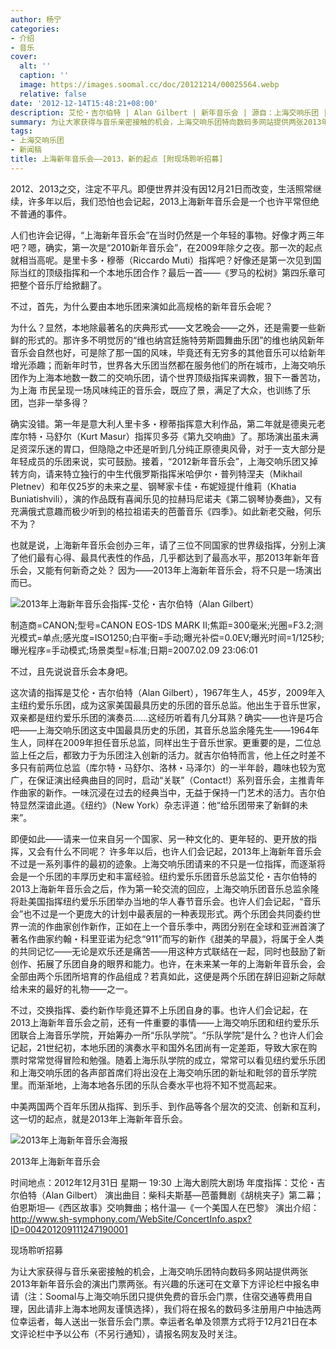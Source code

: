 ```yaml
---
author: 杨宁
categories:
- 介绍
- 音乐
cover:
  alt: ''
  caption: ''
  image: https://images.soomal.cc/doc/20121214/00025564.webp
  relative: false
date: '2012-12-14T15:48:21+08:00'
description: 艾伦・吉尔伯特 | Alan Gilbert | 新年音乐会 | 源自：上海交响乐团 | 版权：原创 |  平均/总评分：10.00/20
summary: 为让大家获得与音乐亲密接触的机会，上海交响乐团特向数码多网站提供两张2013年新年音乐会的演出门票两张。有兴趣的乐迷可在文章下方评论栏中报名申请（注：Soomal与上海交响乐团只提供免费的音乐会门票，住宿交通等费用自理，因此请非上海本地网友谨慎选择），我们将在报名的数码多注册用户中抽选两位幸运者……
tags:
- 上海交响乐团
- 新闻稿
title: 上海新年音乐会――2013，新的起点 [附现场聆听招募]
---
```


2012、2013之交，注定不平凡。即便世界并没有因12月21日而改变，生活照常继续，许多年以后，我们恐怕也会记起，2013上海新年音乐会是一个也许平常但绝不普通的事件。

人们也许会记得，“上海新年音乐会”在当时仍然是一个年轻的事物。好像才两三年吧？嗯，确实，第一次是“2010新年音乐会”，在2009年除夕之夜。那一次的起点就相当高呢。是里卡多・穆蒂（Riccardo Muti）指挥吧？好像还是第一次见到国际当红的顶级指挥和一个本地乐团合作？最后一首――《罗马的松树》第四乐章可把整个音乐厅给掀翻了。

不过，首先，为什么要由本地乐团来演如此高规格的新年音乐会呢？

为什么？显然，本地除最著名的庆典形式――文艺晚会――之外，还是需要一些新鲜的形式的。那许多不明觉厉的“维也纳宫廷施特劳斯圆舞曲乐团”的维也纳风新年音乐会自然也好，可是除了那一国的风味，毕竟还有无穷多的其他音乐可以给新年增光添趣；而新年时节，世界各大乐团当然都在服务他们的所在城市，上海交响乐团作为上海本地数一数二的交响乐团，请个世界顶级指挥来调教，狠下一番苦功，为上海
市民呈现一场风味纯正的音乐会，既应了景，满足了大众，也训练了乐团，岂非一举多得？

确实没错。第一年是意大利人里卡多・穆蒂指挥意大利作品，第二年就是德奥元老库尔特・马舒尔（Kurt Masur）指挥贝多芬《第九交响曲》了。那场演出虽未满足资深乐迷的胃口，但隐隐之中还是听到几分纯正原德奥风骨，对于一支大部分是年轻成员的乐团来说，实可鼓励。接着，“2012新年音乐会”，上海交响乐团又掉转方向，请来特立独行的中生代俄罗斯指挥米哈伊尔・普列特涅夫（Mikhail Pletnev）和年仅25岁的未来之星、钢琴家卡佳・布妮娅提什维莉（Khatia Buniatishvili），演的作品既有喜闻乐见的拉赫玛尼诺夫《第二钢琴协奏曲》，又有充满俄式意趣而极少听到的格拉祖诺夫的芭蕾音乐《四季》。如此新老交融，何乐不为？

也就是说，上海新年音乐会创办三年，请了三位不同国家的世界级指挥，分别上演了他们最有心得、最具代表性的作品，几乎都达到了最高水平，那2013年新年音乐会，又能有何新奇之处？
因为――2013年上海新年音乐会，将不只是一场演出而已。

![2013年上海新年音乐会指挥-艾伦・吉尔伯特（Alan Gilbert）](https://images.soomal.cc/doc/20121214/00025564.webp)

制造商=CANON;型号=CANON EOS-1DS MARK II;焦距=300毫米;光圈=F3.2;测光模式=单点;感光度=ISO1250;白平衡=手动;曝光补偿=0.0EV;曝光时间=1/125秒;曝光程序=手动模式;场景类型=标准;日期=2007.02.09 23:06:01



不过，且先说说音乐会本身吧。

这次请的指挥是艾伦・吉尔伯特（Alan Gilbert），1967年生人，45岁，2009年入主纽约爱乐乐团，成为这家美国最具历史的乐团的音乐总监。他出生于音乐世家，双亲都是纽约爱乐乐团的演奏员……这经历听着有几分耳熟？确实――也许是巧合吧――上海交响乐团这支中国最具历史的乐团，其音乐总监余隆先生――1964年生人，同样在2009年担任音乐总监，同样出生于音乐世家。更重要的是，二位总监上任之后，都致力于为乐团注入创新的活力。就吉尔伯特而言，他上任之时差不多只有前两位总监（库尔特・马舒尔、洛林・马泽尔）的一半年龄，趣味也较为宽广，在保证演出经典曲目的同时，启动“关联”（Contact!）系列音乐会，主推青年作曲家的新作。一味沉浸在过去的经典当中，无益于保持一门艺术的活力。吉尔伯特显然深谙此道。《纽约》（New York）杂志评道：他“给乐团带来了新鲜的未来”。

即便如此――请来一位来自另一个国家、另一种文化的、更年轻的、更开放的指挥，又会有什么不同呢？
许多年以后，也许人们会记起，2013年上海新年音乐会不过是一系列事件的最初的迹象。上海交响乐团请来的不只是一位指挥，而逐渐将会是一个乐团的丰厚历史和丰富经验。纽约爱乐乐团音乐总监艾伦・吉尔伯特的2013上海新年音乐会之后，作为第一轮交流的回应，上海交响乐团音乐总监余隆将赴美国指挥纽约爱乐乐团举办当地的华人春节音乐会。也许人们会记起，“音乐会”也不过是一个更庞大的计划中最表层的一种表现形式。两个乐团会共同委约世界一流的作曲家创作新作，正如在上一个音乐季中，两团分别在全球和亚洲首演了著名作曲家约翰・科里亚诺为纪念“911”而写的新作《甜美的早晨》，将属于全人类的共同记忆――无论是欢乐还是痛苦――用这种方式联结在一起，同时也鼓励了新创作、拓展了乐团自身的眼界和能力。也许，在未来某一年的上海新年音乐会，会全部由两个乐团所培育的作品组成？若真如此，这便是两个乐团在辞旧迎新之际献给未来的最好的礼物――之一。

不过，交换指挥、委约新作毕竟还算不上乐团自身的事。也许人们会记起，在2013上海新年音乐会之前，还有一件重要的事情――上海交响乐团和纽约爱乐乐团联合上海音乐学院，开始筹办一所“乐队学院”。“乐队学院”是什么？也许人们会记起，21世纪初，本地乐团的演奏水平和国外名团尚有一定差距，导致大家在购票时常常觉得冒险和勉强。随着上海乐队学院的成立，常常可以看见纽约爱乐乐团和上海交响乐团的各声部首席们将出没在上海交响乐团的新址和毗邻的音乐学院里。而渐渐地，上海本地各乐团的乐队合奏水平也将不知不觉高起来。

中美两国两个百年乐团从指挥、到乐手、到作品等各个层次的交流、创新和互利，这一切的起点，就是2013年上海新年音乐会。

![2013年上海新年音乐会海报](https://images.soomal.cc/doc/20121214/00025563.webp)





2013年上海新年音乐会


时间地点：2012年12月31日 星期一 19:30 上海大剧院大剧场
年度指挥：艾伦・吉尔伯特（Alan Gilbert）
演出曲目：柴科夫斯基―芭蕾舞剧《胡桃夹子》第二幕；伯恩斯坦―《西区故事》交响舞曲；格什温―《一个美国人在巴黎》
演出介绍：http://www.sh-symphony.com/WebSite/ConcertInfo.aspx?ID=004201209111247190001


现场聆听招募


为让大家获得与音乐亲密接触的机会，上海交响乐团特向数码多网站提供两张2013年新年音乐会的演出门票两张。有兴趣的乐迷可在文章下方评论栏中报名申请（注：Soomal与上海交响乐团只提供免费的音乐会门票，住宿交通等费用自理，因此请非上海本地网友谨慎选择），我们将在报名的数码多注册用户中抽选两位幸运者，每人送出一张音乐会门票。幸运者名单及领票方式将于12月21日在本文评论栏中予以公布（不另行通知），请报名网友及时关注。